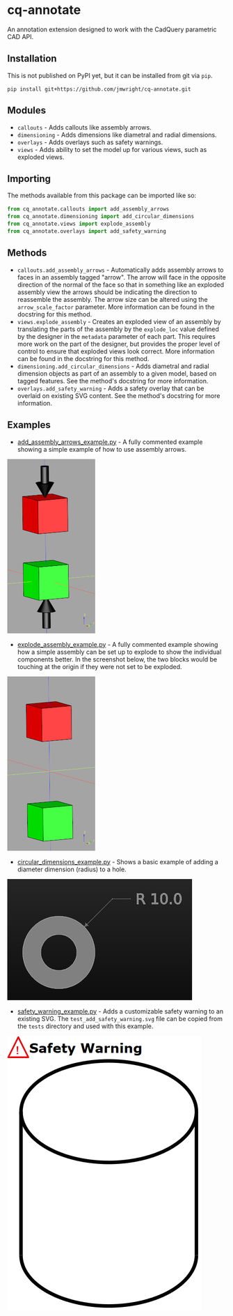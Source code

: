 # cq-annotate

An annotation extension designed to work with the CadQuery parametric CAD API.

## Installation

This is not published on PyPI yet, but it can be installed from git via `pip`.

```
pip install git+https://github.com/jmwright/cq-annotate.git
```

## Modules

* `callouts` - Adds callouts like assembly arrows.
* `dimensioning` - Adds dimensions like diametral and radial dimensions.
* `overlays` - Adds overlays such as safety warnings.
* `views` - Adds ability to set the model up for various views, such as exploded views.

## Importing

The methods available from this package can be imported like so:
```python
from cq_annotate.callouts import add_assembly_arrows
from cq_annotate.dimensioning import add_circular_dimensions
from cq_annotate.views import explode_assembly
from cq_annotate.overlays import add_safety_warning
```

## Methods

* `callouts.add_assembly_arrows` - Automatically adds assembly arrows to faces in an assembly tagged "arrow". The arrow will face in the opposite direction of the normal of the face so that in something like an exploded assembly view the arrows should be indicating the direction to reassemble the assembly. The arrow size can be altered using the `arrow_scale_factor` parameter. More information can be found in the docstring for this method.
* `views.explode_assembly` - Creates an exploded view of an assembly by translating the parts of the assembly by the `explode_loc` value defined by the designer in the `metadata` parameter of each part. This requires more work on the part of the designer, but provides the proper level of control to ensure that exploded views look correct. More information can be found in the docstring for this method.
* `dimensioning.add_circular_dimensions` - Adds diametral and radial dimension objects as part of an assembly to a given model, based on tagged features. See the method's docstring for more information.
* `overlays.add_safety_warning` - Adds a safety overlay that can be overlaid on existing SVG content. See the method's docstring for more information.

## Examples

* [add_assembly_arrows_example.py](./examples/add_assembly_arrows_example.py) - A fully commented example showing a simple example of how to use assembly arrows.

![Assembly Arrows Example](./docs/images/assembly_arrows_example.png)

* [explode_assembly_example.py](./examples/explode_assembly_example.py) - A fully commented example showing how a simple assembly can be set up to explode to show the individual components better. In the screenshot below, the two blocks would be touching at the origin if they were not set to be exploded.

![Explode Assembly Example](./docs/images/explode_assembly_example.png)

* [circular_dimensions_example.py](./examples/circular_dimensions_example.py) - Shows a basic example of adding a diameter dimension (radius) to a hole.

![Circular Dimension Example](./docs/images/circular_dimension_example.png)

* [safety_warning_example.py](./examples/safety_warning_example.py) - Adds a customizable safety warning to an existing SVG. The `test_add_safety_warning.svg` file can be copied from the `tests` directory and used with this example.

![Safety Warning Example](./docs/images/safety_warning_example.png)